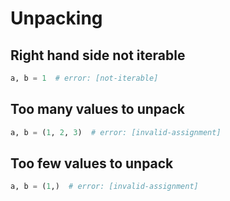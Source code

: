 # Unpacking

<!-- snapshot-diagnostics -->

## Right hand side not iterable

```py
a, b = 1  # error: [not-iterable]
```

## Too many values to unpack

```py
a, b = (1, 2, 3)  # error: [invalid-assignment]
```

## Too few values to unpack

```py
a, b = (1,)  # error: [invalid-assignment]
```
